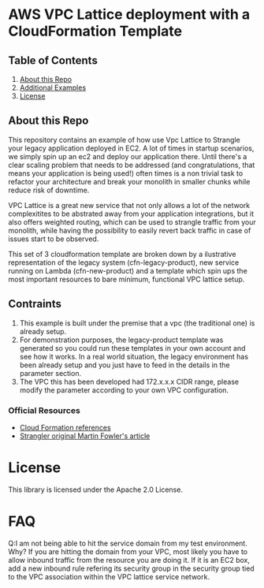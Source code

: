 # AWS VPC Lattice deployment with a CloudFormation Template

## Table of Contents
1. [About this Repo](#About)
2. [Additional Examples](#AddEx)
3. [License](#License)

## About this Repo <a name="About"></a>
This repository contains an example of how use Vpc Lattice to Strangle your legacy application deployed in EC2. 
A lot of times in startup scenarios, we simply spin up an ec2 and deploy our application there. Until there's a clear scaling problem that needs to be addressed (and congratulations, that means your application is being used!) often times is a non trivial task to refactor your architecture and break your monolith in smaller chunks while reduce risk of downtime.

VPC Lattice is a great new service that not only allows a lot of the network complexitites to be abstrated away from your application integrations, but it also offers weighted routing, which can be used to strangle traffic from your monolith, while having the possibility to easily revert back traffic in case of issues start to be observed. 

This set of 3 cloudformation template are broken down by a ilustrative representation of the legacy system (cfn-legacy-product), new service running on Lambda (cfn-new-product) and a template which spin ups the most important resources to bare minimum, functional VPC lattice setup.

## Contraints

1) This example is built under the premise that a vpc (the traditional one) is already setup.
2) For demonstration purposes, the legacy-product template was generated so you could run these templates in your own account and see how it works. In a real world situation, the legacy environment has been already setup and you just have to feed in the details in the parameter section.
3) The VPC this has been developed had 172.x.x.x CIDR range, please modify the parameter according to your own VPC configuration.

### Official Resources
- [Cloud Formation references](https://docs.aws.amazon.com/AWSCloudFormation/latest/UserGuide/AWS_VpcLattice.html)
- [Strangler original Martin Fowler's article](https://martinfowler.com/bliki/StranglerFigApplication.html)



# License <a name="License"></a>

This library is licensed under the Apache 2.0 License.

# FAQ

Q:I am not being able to hit the service domain from my test environment. Why?
If you are hitting the domain from your VPC, most likely you have to allow inbound traffic from the resource you are doing it. If it is an EC2 box, add a new inbound rule refering its security group in the security group tied to the VPC association within the VPC lattice service network.